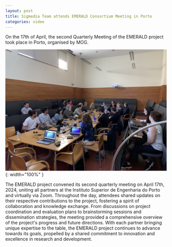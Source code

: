 ```yaml
---
layout: post
title: Sigmedia Team attends EMERALD Consortium Meeting in Porto
categories: video
---
```


On the 17th of April, the second Quarterly Meeting of the EMERALD project took place in Porto, organised by MOG.

![Emerald Q2 Meeting](/assets/images/posts/emerald_porto_q2.jpg){: width="100%" }



The EMERALD project convened its second quarterly meeting on April 17th, 2024, uniting all partners at the Instituto Superior de Engenharia do Porto and virtually via Zoom. Throughout the day, attendees shared updates on their respective contributions to the project, fostering a spirit of collaboration and knowledge exchange. From discussions on project coordination and evaluation plans to brainstorming sessions and dissemination strategies, the meeting provided a comprehensive overview of the project's progress and future directions. With each partner bringing unique expertise to the table, the EMERALD project continues to advance towards its goals, propelled by a shared commitment to innovation and excellence in research and development.